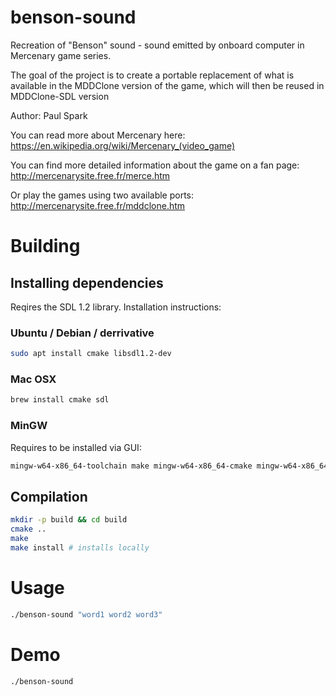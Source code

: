 # benson-sound
Recreation of "Benson" sound - sound emitted by onboard computer in Mercenary game series. 

The goal of the project is to create a portable replacement of what is available in the MDDClone version of the game, which will then be reused in MDDClone-SDL version

Author: Paul Spark

You can read more about Mercenary here:
https://en.wikipedia.org/wiki/Mercenary_(video_game)

You can find more detailed information about the game on a fan page:
http://mercenarysite.free.fr/merce.htm

Or play the games using two available ports:
http://mercenarysite.free.fr/mddclone.htm

# Building

## Installing dependencies 

Reqires the SDL 1.2 library. 
Installation instructions:

### Ubuntu / Debian / derrivative

```bash
sudo apt install cmake libsdl1.2-dev
```

### Mac OSX

```bash
brew install cmake sdl
```

### MinGW

Requires to be installed via GUI:

```bash
mingw-w64-x86_64-toolchain make mingw-w64-x86_64-cmake mingw-w64-x86_64-SDL
```

## Compilation

```bash
mkdir -p build && cd build
cmake ..
make
make install # installs locally
```

# Usage

```bash
./benson-sound "word1 word2 word3"
```

# Demo

```bash
./benson-sound
```

